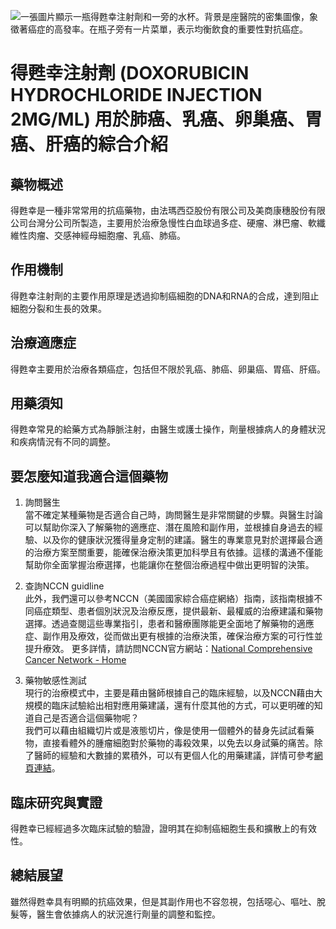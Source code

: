 ![一張圖片顯示一瓶得甦幸注射劑和一旁的水杯。背景是座醫院的密集圖像，象徵著癌症的高發率。在瓶子旁有一片菜單，表示均衡飲食的重要性對抗癌症。](https://i.imgur.com/ozbc961.jpeg)
# 得甦幸注射劑 (DOXORUBICIN HYDROCHLORIDE INJECTION 2MG/ML) 用於肺癌、乳癌、卵巢癌、胃癌、肝癌的綜合介紹

## 藥物概述

得甦幸是一種非常常用的抗癌藥物，由法瑪西亞股份有限公司及美商康穗股份有限公司台灣分公司所製造，主要用於治療急慢性白血球過多症、硬瘤、淋巴瘤、軟纖維性肉瘤、交感神經母細胞瘤、乳癌、肺癌。

## 作用機制

得甦幸注射劑的主要作用原理是透過抑制癌細胞的DNA和RNA的合成，達到阻止細胞分裂和生長的效果。

## 治療適應症

得甦幸主要用於治療各類癌症，包括但不限於乳癌、肺癌、卵巢癌、胃癌、肝癌。

## 用藥須知

得甦幸常見的給藥方式為靜脈注射，由醫生或護士操作，劑量根據病人的身體狀況和疾病情況有不同的調整。

## 要怎麼知道我適合這個藥物 

1. 詢問醫生  
當不確定某種藥物是否適合自己時，詢問醫生是非常關鍵的步驟。與醫生討論可以幫助你深入了解藥物的適應症、潛在風險和副作用，並根據自身過去的經驗、以及你的健康狀況獲得量身定制的建議。醫生的專業意見對於選擇最合適的治療方案至關重要，能確保治療決策更加科學且有依據。這樣的溝通不僅能幫助你全面掌握治療選擇，也能讓你在整個治療過程中做出更明智的決策。 

2. 查詢NCCN guidline  
此外，我們還可以參考NCCN（美國國家綜合癌症網絡）指南，該指南根據不同癌症類型、患者個別狀況及治療反應，提供最新、最權威的治療建議和藥物選擇。透過查閱這些專業指引，患者和醫療團隊能更全面地了解藥物的適應症、副作用及療效，從而做出更有根據的治療決策，確保治療方案的可行性並提升療效。 
更多詳情，請訪問NCCN官方網站：[National Comprehensive Cancer Network - Home](https://www.nccn.org/)

3. 藥物敏感性測試  
現行的治療模式中，主要是藉由醫師根據自己的臨床經驗，以及NCCN藉由大規模的臨床試驗給出相對應用藥建議，還有什麼其他的方式，可以更明確的知道自己是否適合這個藥物呢？   
我們可以藉由組織切片或是液態切片，像是使用一個體外的替身先試試看藥物，直接看體外的腫瘤細胞對於藥物的毒殺效果，以免去以身試藥的痛苦。除了醫師的經驗和大數據的累積外，可以有更個人化的用藥建議，詳情可參考[網頁連結](https://info.cancerfree.io/)。

## 臨床研究與實證

得甦幸已經經過多次臨床試驗的驗證，證明其在抑制癌細胞生長和擴散上的有效性。

## 總結展望

雖然得甦幸具有明顯的抗癌效果，但是其副作用也不容忽視，包括噁心、嘔吐、脫髮等，醫生會依據病人的狀況進行劑量的調整和監控。

